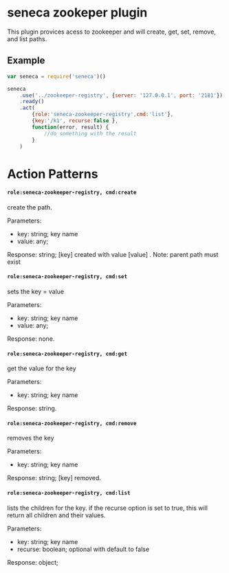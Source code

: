 # seneca zookeper plugin

This plugin provices acess to zookeeper and will create, get, set, remove, and list paths.


## Example

```js
var seneca = require('seneca')()

seneca
  	.use('../zookeeper-registry', {server: '127.0.0.1', port: '2181'})
  	.ready()
  	.act(
		{role:'seneca-zookeeper-registry',cmd:'list'}, 
		{key:'/k1', recurse:false }, 
		function(error, result) {
			//do something with the result
		}
	)
```


# Action Patterns

#### `role:seneca-zookeeper-registry, cmd:create`

create the path.  

Parameters:

   * key:   string; key name
   * value: any; 

Response: string; [key] created with value [value] .
Note: parent path must exist


#### `role:seneca-zookeeper-registry, cmd:set`

sets the key = value

Parameters:

* key:   string; key name
* value: any; 

Response: none.

#### `role:seneca-zookeeper-registry, cmd:get`

get the value for the key 

Parameters:

* key:   string; key name

Response: string.

#### `role:seneca-zookeeper-registry, cmd:remove`

removes the key

Parameters:

* key:   string; key name

Response: string; [key] removed.

#### `role:seneca-zookeeper-registry, cmd:list`

lists the children for the key.  if the recurse option is set to true, this will return all children and their values.

Parameters:

* key:   string; key name
* recurse: boolean; optional with default to false

Response: object; 
